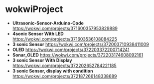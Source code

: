 # wokwiProject

- **Ultrasonic-Sensor-Arduino-Code** https://wokwi.com/projects/371600357953829889
- **4sonic Sensor With LED** https://wokwi.com/projects/371603536108084225
- **3 sonic Sensor** https://wokwi.com/projects/372003710938411009
- **OLED** https://wokwi.com/projects/372203372200714241
- **Sonar_OLED** https://wokwi.com/projects/372203174608092161
- **3 sonic Sensor With Display** https://wokwi.com/projects/372202652784221185
- **3 sonic Sensor, display with condition** https://wokwi.com/projects/372187266148338689
